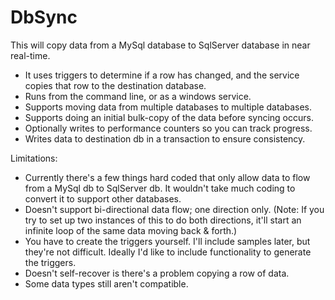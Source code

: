 DbSync
======
This will copy data from a MySql database to SqlServer database in near real-time.
 * It uses triggers to determine if a row has changed, and the service copies that row to the destination database.
 * Runs from the command line, or as a windows service.
 * Supports moving data from multiple databases to multiple databases.
 * Supports doing an initial bulk-copy of the data before syncing occurs.
 * Optionally writes to performance counters so you can track progress.
 * Writes data to destination db in a transaction to ensure consistency.
 

Limitations:
 * Currently there's a few things hard coded that only allow data to flow from a MySql db to SqlServer db.  It wouldn't take much coding to convert it to support other databases.
 * Doesn't support bi-directional data flow; one direction only. (Note: If you try to set up two instances of this to do both directions, it'll start an infinite loop of the same data moving back & forth.)
 * You have to create the triggers yourself. I'll include samples later, but they're not difficult. Ideally I'd like to include functionality to generate the triggers.
 * Doesn't self-recover is there's a problem copying a row of data.
 * Some data types still aren't compatible.
